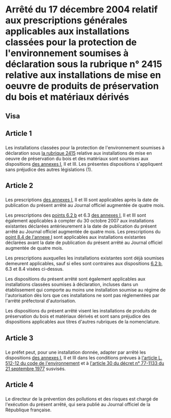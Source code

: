 # Arrêté du 17 décembre 2004 relatif aux prescriptions générales applicables aux installations classées pour la protection de l'environnement soumises à déclaration sous la rubrique n° 2415 relative aux installations de mise en oeuvre de produits de préservation du bois et matériaux dérivés

## Visa

## Article 1

### 



Les installations classées pour la protection de l'environnement soumises à déclaration sous [la rubrique 2415](https://aida.ineris.fr/consultation_document/10615) relative aux installations de mise en oeuvre de préservation du bois et des matériaux sont soumises aux dispositions [des annexes I](#annexe-i-:-prescriptions-générales-et-faisant-l’objet-du-contrôle-périodique-applicables-aux-installations-classées-pour-la-protection-de-l’environnement-soumises-à-déclaration-sous-la-rubrique-n°2415), II et III. Les présentes dispositions s'appliquent sans préjudice des autres législations (1).

## Article 2

### 



Les prescriptions [des annexes I](#annexe-i-:-prescriptions-générales-et-faisant-l’objet-du-contrôle-périodique-applicables-aux-installations-classées-pour-la-protection-de-l’environnement-soumises-à-déclaration-sous-la-rubrique-n°2415), II et III sont applicables après la date de publication du présent arrêté au Journal officiel augmentée de quatre mois.

Les prescriptions des [points 6.2 b](#62-valeurs-limites-et-conditions-de-rejet) et 6.3 [des annexes I](#annexe-i-:-prescriptions-générales-et-faisant-l’objet-du-contrôle-périodique-applicables-aux-installations-classées-pour-la-protection-de-l’environnement-soumises-à-déclaration-sous-la-rubrique-n°2415), II et III sont également applicables à compter du 30 octobre 2007 aux installations existantes déclarées antérieurement à la date de publication du présent arrêté au Journal officiel augmentée de quatre mois. Les prescriptions du [point 8.4 de l'annexe I](#84-surveillance-par-l’exploitant-des-émissions-sonores) sont applicables aux installations existantes déclarées avant la date de publication du présent arrêté au Journal officiel augmentée de quatre mois.

Les prescriptions auxquelles les installations existantes sont déjà soumises demeurent applicables, sauf si elles sont contraires aux dispositions [6.2 b](#62-valeurs-limites-et-conditions-de-rejet), 6.3 et 8.4 visées ci-dessus.

Les dispositions du présent arrêté sont également applicables aux installations classées soumises à déclaration, incluses dans un établissement qui comporte au moins une installation soumise au régime de l'autorisation dès lors que ces installations ne sont pas réglementées par l'arrêté préfectoral d'autorisation.

Les dispositions du présent arrêté visent les installations de produits de préservation du bois et matériaux dérivés et sont sans préjudice des dispositions applicables aux titres d'autres rubriques de la nomenclature.

## Article 3

### 



Le préfet peut, pour une installation donnée, adapter par arrêté les dispositions [des annexes I](#annexe-i-:-prescriptions-générales-et-faisant-l’objet-du-contrôle-périodique-applicables-aux-installations-classées-pour-la-protection-de-l’environnement-soumises-à-déclaration-sous-la-rubrique-n°2415), II et III dans les conditions prévues à [l'article L. 512-12 du code de l'environnement](https://aida.ineris.fr/consultation_document/lmv1_1749#Article_L._512-12) et à [l'article 30 du décret n° 77-1133 du 21 septembre 1977](https://aida.ineris.fr/consultation_document/3299#Article_30) susvisés.

## Article 4

### 



Le directeur de la prévention des pollutions et des risques est chargé de l'exécution du présent arrêté, qui sera publié au Journal officiel de la République française.